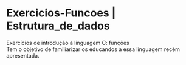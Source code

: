 # Exercicios-Funcoes | Estrutura_de_dados
Exercícios de introdução à linguagem C: funções\
Tem o objetivo de familiarizar os educandos à essa linguagem recém apresentada.